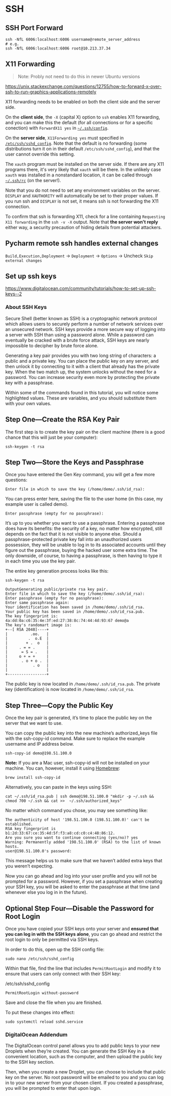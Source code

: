 # SSH

## SSH Port Forward

```
ssh -NfL 6006:localhost:6006 username@remote_server_address
# e.g.
ssh -NfL 6006:localhost:6006 root@10.213.37.34
```

## X11 Forwarding

> Note: Probly not need to do this in newer Ubuntu versions

https://unix.stackexchange.com/questions/12755/how-to-forward-x-over-ssh-to-run-graphics-applications-remotely

X11 forwarding needs to be enabled on both the client side and the server side.

On the **client side**, the `-X` (capital X) option to `ssh` enables X11 forwarding, and you can make this the default
(for all connections or for a specific conection) with `ForwardX11 yes` in
[`~/.ssh/config`](http://man.openbsd.org/OpenBSD-current/man5/ssh_config.5#ForwardX11).

On the **server side**, `X11Forwarding yes` must specified in
[`/etc/ssh/sshd_config`](http://man.openbsd.org/OpenBSD-current/man5/sshd_config.5#X11Forwarding). Note that the default
is no forwarding (some distributions turn it on in their default `/etc/ssh/sshd_config`), and that the user cannot
override this setting.

The `xauth` program must be installed on the server side. If there are any X11 programs there, it's very likely that
`xauth` will be there. In the unlikely case `xauth` was installed in a nonstandard location, it can be called through
[`~/.ssh/rc`](http://man.openbsd.org/OpenBSD-current/man8/sshd.8#SSHRC) (on the server!).

Note that you do not need to set any environment variables on the server. `DISPLAY` and `XAUTHORITY` will automatically
be set to their proper values. If you run ssh and `DISPLAY` is not set, it means ssh is not forwarding the X11
connection.

To confirm that ssh is forwarding X11, check for a line containing `Requesting X11 forwarding` in the `ssh -v -X`
output. Note that **the server won't reply** either way, a security precaution of hiding details from potential
attackers.

## Pycharm remote ssh handles external changes

`Build,Execution,Deployment` -> `Deployment` -> `Options` -> Uncheck `Skip external changes`

## Set up ssh keys

https://www.digitalocean.com/community/tutorials/how-to-set-up-ssh-keys--2

### About SSH Keys

Secure Shell (better known as SSH) is a cryptographic network protocol which allows users to securely perform a number
of network services over an unsecured network. SSH keys provide a more secure way of logging into a server with SSH than
using a password alone. While a password can eventually be cracked with a brute force attack, SSH keys are nearly
impossible to decipher by brute force alone.

Generating a key pair provides you with two long string of characters: a public and a private key. You can place the
public key on any server, and then unlock it by connecting to it with a client that already has the private key. When
the two match up, the system unlocks without the need for a password. You can increase security even more by protecting
the private key with a passphrase.

Within some of the commands found in this tutorial, you will notice some highlighted values. These are variables, and
you should substitute them with your own values.

## Step One—Create the RSA Key Pair

The first step is to create the key pair on the client machine (there is a good chance that this will just be your
computer):

```
ssh-keygen -t rsa
```

## Step Two—Store the Keys and Passphrase

Once you have entered the Gen Key command, you will get a few more questions:

```
Enter file in which to save the key (/home/demo/.ssh/id_rsa):
```

You can press enter here, saving the file to the user home (in this case, my example user is called demo).

```
Enter passphrase (empty for no passphrase):
```

It’s up to you whether you want to use a passphrase. Entering a passphrase does have its benefits: the security of a
key, no matter how encrypted, still depends on the fact that it is not visible to anyone else. Should a
passphrase-protected private key fall into an unauthorized users possession, they will be unable to log in to its
associated accounts until they figure out the passphrase, buying the hacked user some extra time. The only downside, of
course, to having a passphrase, is then having to type it in each time you use the key pair.

The entire key generation process looks like this:

```
ssh-keygen -t rsa
```

```
OutputGenerating public/private rsa key pair.
Enter file in which to save the key (/home/demo/.ssh/id_rsa):
Enter passphrase (empty for no passphrase):
Enter same passphrase again:
Your identification has been saved in /home/demo/.ssh/id_rsa.
Your public key has been saved in /home/demo/.ssh/id_rsa.pub.
The key fingerprint is:
4a:dd:0a:c6:35:4e:3f:ed:27:38:8c:74:44:4d:93:67 demo@a
The key's randomart image is:
+--[ RSA 2048]----+
|          .oo.   |
|         .  o.E  |
|        + .  o   |
|     . = = .     |
|      = S = .    |
|     o + = +     |
|      . o + o .  |
|           . o   |
|                 |
+-----------------+
```

The public key is now located in `/home/demo/.ssh/id_rsa.pub`. The private key (identification) is now located in
`/home/demo/.ssh/id_rsa`.

## Step Three—Copy the Public Key

Once the key pair is generated, it’s time to place the public key on the server that we want to use.

You can copy the public key into the new machine’s authorized_keys file with the ssh-copy-id command. Make sure to
replace the example username and IP address below.

```
ssh-copy-id demo@198.51.100.0
```

**Note:** If you are a Mac user, ssh-copy-id will not be installed on your machine. You can, however, install it using
[Homebrew](https://brew.sh/):

```
brew install ssh-copy-id
```

Alternatively, you can paste in the keys using SSH:

```
cat ~/.ssh/id_rsa.pub | ssh demo@198.51.100.0 "mkdir -p ~/.ssh && chmod 700 ~/.ssh && cat >>  ~/.ssh/authorized_keys"
```

No matter which command you chose, you may see something like:

```
The authenticity of host '198.51.100.0 (198.51.100.0)' can't be established.
RSA key fingerprint is b1:2d:33:67:ce:35:4d:5f:f3:a8:cd:c0:c4:48:86:12.
Are you sure you want to continue connecting (yes/no)? yes
Warning: Permanently added '198.51.100.0' (RSA) to the list of known hosts.
user@198.51.100.0's password:
```

This message helps us to make sure that we haven’t added extra keys that you weren’t expecting.

Now you can go ahead and log into your user profile and you will not be prompted for a password. However, if you set a
passphrase when creating your SSH key, you will be asked to enter the passphrase at that time (and whenever else you log
in in the future).

## Optional Step Four—Disable the Password for Root Login

Once you have copied your SSH keys onto your server and **ensured that you can log in with the SSH keys alone**, you can
go ahead and restrict the root login to only be permitted via SSH keys.

In order to do this, open up the SSH config file:

```
sudo nano /etc/ssh/sshd_config
```

Within that file, find the line that includes `PermitRootLogin` and modify it to ensure that users can only connect with
their SSH key:

/etc/ssh/sshd_config

```
PermitRootLogin without-password
```

Save and close the file when you are finished.

To put these changes into effect:

```
sudo systemctl reload sshd.service
```

### DigitalOcean Addendum

The DigitalOcean control panel allows you to add public keys to your new Droplets when they’re created. You can generate
the SSH Key in a convenient location, such as the computer, and then upload the public key to the SSH key section.

Then, when you create a new Droplet, you can choose to include that public key on the server. No root password will be
emailed to you and you can log in to your new server from your chosen client. If you created a passphrase, you will be
prompted to enter that upon login.
